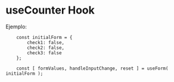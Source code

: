 # useCounter Hook


Ejemplo:

```
    const initialForm = {
        check1: false,
        check2: false,
        check3: false
    };
    
    const [ formValues, handleInputChange, reset ] = useForm( initialForm );

```